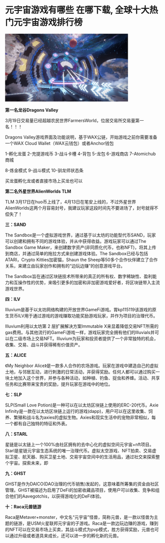 # 元宇宙游戏有哪些 在哪下载, 全球十大热门元宇宙游戏排行榜



![游戏排行榜](phb.png)

 

**第一名龙谷Dragons Valley**  

3月19日交易量已经超越农民世界FarmersWorld，位居交易所交易量第一名！！！

Dragons Valley游戏界面及功能说明，基于WAX公链，开始游戏之前你需要准备一个WAX Cloud Wallet（WAX云钱包）或者Anchor钱包

1-孵化龙蛋 2-充提游戏币 3-战斗卡槽 4-背包 5-龙包 6-游戏商店 7-Atomichub商城

8-炼金模式 9-战斗模式 10-驯龙师状态条

买龙蛋孵化龙或者直接市场上买龙也可以



**第二名外星世界AlienWorlds TLM** 

TLM 3月17日在huo币上线了，4月13日在笔安上线的，不过外星世界AlienWorlds这两个月容易封号，我建议玩家这段时间先不要进场了，封号就得不偿失了！



**三：SAND** 

The Sandbox是一个虚拟游戏世界，通过基于以太坊的功能型代币SAND，玩家可以创建和拥有不同的游戏体验，并从中获得收益。游戏玩家可以通过The Sandbox Game Maker，来创建数字资产(非同质化代币，也称NFT)，将其上传到商店，并通过简单的拖拉方式来创建游戏体验。The Sandbox已经与包括ATARI，Crypto Kitties加密猫，Shaun the Sheep等50多个合作伙伴建立了合作关系，来建立由玩家创作和拥有的“边玩边赚”的创意游戏平台。

The Sandbox旨在通过区块链技术所带来的真正的所有权、数字稀缺性、盈利能力和互操作性的优势，来吸引更多的加密和非加密游戏爱好者，将区块链带入主流游戏世界。



**四：ILV** 

Illuvium是基于以太坊网络构建的开放世界GameFi游戏。胃kp115119该游戏的原生货币ILV用于通过游戏的游戏赚取功能奖励游戏玩家，并作为项目的治理代币。

Illuvium利用以太坊第 2 层扩展解决方案Immutable X来显着降低交易NFT所需的gas费用。与其他流行的GameFi游戏一样，游戏玩家完全拥有他们的Illuvials并可以在二级市场上交易NFT。Illuvium为玩家和投资者提供了一个非常独特的机会，收集、交易、战斗并获得稀有价值资产。



**五：ALICE** 

《My Neighbor Alice》是一款多人合作的农场游戏。玩家在游戏中建造自己的虚拟土地，与邻居互动，进行刺激的日常活动，并获得奖励。任何人都可以通过购买一块土地加入这个世界，并参与各种活动，如种植、钓鱼、捉虫和养蜂。活动、共享任务和比赛带来宝贵的奖励，提升玩家在游戏中的地位。



**七：SLP** 

SLP(Small Love Potion)是一种可以在以太坊区块链上使用的ERC-20代币。Axie Infinity是一款在以太坊区块链上运行的游戏(dapp)，用户可以在这里收集、饲养、繁殖和战斗名为axies的虚拟生物。Axies和现实生活中的宠物非常相似，每一个都有自己独特的特征和外表。



**八：STARL** 

星链是以太链上一个100%由社区拥有的去中心化的虚拟空间元宇宙+nft项目。Starl是星链元宇宙生态系统的唯一治理代币。虚拟太空游戏、NFT拍卖、交易虚拟卫星、航天器、购买卫星土地、交易宇宙空间中的生活用品，通过社交来探索整个宇宙。探索未来，即



**九：GHST** 

GHST是作为DAICO(DAO治理的代币销售)发起的，这意味着所筹集的资金由社区管理。GHST被描述为启用了DeFi的加密收藏品项目，使用户可以收集、竞争和组合他们的Aavegotchis，以获得游戏化的DeFi体验。



**十：Raca元兽链游** 

Raca是Metaver+monster，中文名“元宇宙”怪兽，简称元兽，是一款以怪兽为主题的链游，是USM火星联邦元宇宙的子游戏。Raca是一款边玩边赚的游戏，赚到的NFT可以在交易市场上买卖，其战斗模式为pvp模式，胜方获得奖励，元兽也可以通过升级或者道具来成长，还可以进一步的孵化新的元兽。
